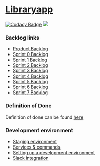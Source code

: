 # [Libraryapp](https://ohtu-library-7801af5eb8b8.herokuapp.com/) 

[![Codacy Badge](https://app.codacy.com/project/badge/Grade/d076ef5e55b14733b6292ddb3391bbdc)](https://app.codacy.com/gh/tuulestatemmattu/libraryapp/dashboard?utm_source=gh&utm_medium=referral&utm_content=&utm_campaign=Badge_grade)
![](https://byob.yarr.is/tuulestatemmattu/libraryapp/las)

### Backlog links

- [Product Backlog](https://github.com/orgs/tuulestatemmattu/projects/19)
- [Sprint 0 Backlog](https://github.com/orgs/tuulestatemmattu/projects/21)
- [Sprint 1 Backlog](https://github.com/orgs/tuulestatemmattu/projects/24)
- [Sprint 2 Backlog](https://github.com/orgs/tuulestatemmattu/projects/26)
- [Sprint 3 Backlog](https://github.com/orgs/tuulestatemmattu/projects/28)
- [Sprint 4 Backlog](https://github.com/orgs/tuulestatemmattu/projects/30)
- [Sprint 5 Backlog](https://github.com/orgs/tuulestatemmattu/projects/31)
- [Sprint 6 Backlog](https://github.com/orgs/tuulestatemmattu/projects/33)
- [Sprint 7 Backlog](https://github.com/orgs/tuulestatemmattu/projects/36)

### Definition of Done
Definition of done can be found [here](documents/definition_of_done.md)

### Development environment
* [Staging environment](https://ohtu-library-staging-c43b89853868.herokuapp.com/)
* [Services & commands](documents/development_environment.md)
* [Setting up a development environment](documents/development_environment_setup.md)
* [Slack integration](https://github.com/tuulestatemmattu/libraryapp/blob/main/documents/slack_bot_setup.md)

